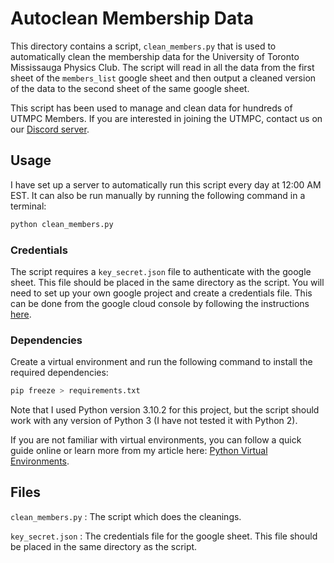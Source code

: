 # Autoclean Membership Data
This directory contains a script, `clean_members.py` that is used to automatically clean the membership data for the University of Toronto Mississauga Physics Club. The script will read in all the data from the first sheet of the `members_list` google sheet and then output a cleaned version of the data to the second sheet of the same google sheet.

This script has been used to manage and clean data for hundreds of UTMPC Members. If you are interested in joining the UTMPC, contact us on our [Discord server](https://discord.gg/558RfzrPNj).

## Usage
I have set up a server to automatically run this script every day at 12:00 AM EST. It can also be run manually by running the following command in a terminal:
```bash
python clean_members.py
```

### Credentials
The script requires a `key_secret.json` file to authenticate with the google sheet. This file should be placed in the same directory as the script. You will need to set up your own google project and create a credentials file. This can be done from the google cloud console by following the instructions [here](https://www.youtube.com/watch?v=w533wJuilao).

### Dependencies
Create a virtual environment and run the following command to install the required dependencies:
```bash
pip freeze > requirements.txt
```
Note that I used Python version 3.10.2 for this project, but the script should work with any version of Python 3 (I have not tested it with Python 2).

If you are not familiar with virtual environments, you can follow a quick guide online or learn more from my article here: [Python Virtual Environments](https://medium.com/towardsdev/managing-virtual-environments-with-different-python-interpreters-b997b7bb7254).

## Files

`clean_members.py` : The script which does the cleanings.

`key_secret.json` : The credentials file for the google sheet. This file should be placed in the same directory as the script.
